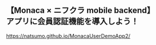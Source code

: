 ## 【Monaca × ニフクラ mobile backend】<br>アプリに会員認証機能を導入しよう！

https://natsumo.github.io/MonacaUserDemoApp2/
